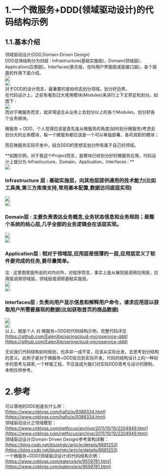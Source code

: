 # 1.一个微服务+DDD\(领域驱动设计\)的代码结构示例

## 1.1.基本介绍

领域驱动设计(DDD,Domain-Driven Design)  
DDD总体结构分为四层  :  Infrastructure(基础实施层)，Domain(领域层)，Application(应用层)，Interfaces(表示层，也叫用户界面层或是接口层)，各个层面的作用下面介绍。  
![](/static/image/994599-20180830125911190-468037055.png)  
![](/static/image/994599-20180830125945668-1072959527.png)  
对于DDD的设计而言，最重要的是如何去划分领域，划分好边界。  
在代码设计上，之前有看到过大佬用模块(Modules)来进行上下文界定和划分。如图下 :   
![](/static/image/994599-20180830131410661-290668551.png)  
而对于微服务而言，就非常适合从业务上去划分以上的各个Modules，划分好各个业务板块。

微服务 + DDD，个人觉得应该是首先是从微服务的角度\(如何划分微服务\)考虑去划分大的业务模块，每一个微服务都应该是一个可以单独部署，各司其职的模块；

而在微服务实际开发中，结合DDD的思想去划分所有属于自己的领域。

**如图示例，对于我这个Project而言，是模块已经划分好的微服务应用，代码设计上就分为  Infrastructure，Domain，Application，Interfaces : **  
![](/static/image/994599-20180830132619533-611437668.png)

### Infrastructure 层 :  基础实施层，向其他层提供通用的技术能力(比如工具类,第三方库类支持,常用基本配置,数据访问底层实现)

![](/static/image/994599-20180830134304547-660094458.png)  
![](/static/image/994599-20180830134336916-1945132941.png)

### Domain层 : 主要负责表达业务概念,业务状态信息和业务规则；是整个系统的核心层,几乎全部的业务逻辑会在该层实现。

![](/static/image/994599-20180830134410240-623245752.png)  
![](/static/image/994599-20180830134515558-56966635.png)

### Application层 :  相对于领域层,应用层是很薄的一层,应用层定义了软件要完成的任务,要尽量简单。

注 : 这里图里面所说的对内对外，对程序而言，事实上是从展现层调用应用层，应用层调用领域层，领域层或调用基础实施层。  
![](/static/image/994599-20180830134844172-1295041747.png)  
![](/static/image/994599-20180830134819652-762502148.png)

### Interfaces层 : 负责向用户显示信息和解释用户命令，请求应用层以获取用户所需要展现的数据\(比如获取首页的商品数据\)

![](/static/image/994599-20180830135806554-1845171786.png)  
![](/static/image/994599-20180830135840092-1534652017.png)  
以上，就是个人 对 微服务+DDD的代码结构示例，完整代码详见 [https://github.com/EalenXie/springcloud-microservice-ddd](https://github.com/EalenXie/springcloud-microservice-ddd)

无论我们代码结构如何规划，也并非一成不变，应该从实际出发，去思考划分结构的意义。此例子是对于微服务+DDD反应到实际开发，代码的结构设计上的一种初步的思考与探索,一个样板工程，不应该成为我们对实际DDD思考与设计的限制，本例仅供参考。

# 2.参考

可以落地的DDD到底长什么样：  
[https://www.cnblogs.com/hafiz/p/9388334.html](https://www.cnblogs.com/hafiz/p/9388334.html)  
领域驱动设计之领域模型：  
[https://www.cnblogs.com/netfocus/archive/2011/10/10/2204949.html](https://www.cnblogs.com/netfocus/archive/2011/10/10/2204949.html)  
领域驱动设计\(Domain Driven Design\)参考架构详解：  
[https://blog.csdn.net/bluishglc/article/details/6681253](https://blog.csdn.net/bluishglc/article/details/6681253)  
一个微服务+DDD\(领域驱动设计\)的代码结构示例：  
[https://www.cnblogs.com/ealenxie/p/9559781.html](https://www.cnblogs.com/ealenxie/p/9559781.html)

